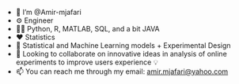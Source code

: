 - 👋 I’m @Amir-mjafari 
-  :gear: Engineer
- :man_technologist: Python, R, MATLAB, SQL, and a bit JAVA
- :heart: Statistics
- 👀 Statistical and Machine Learning models + Experimental Design
- 💞️ Looking to collaborate on innovative ideas in analysis of online experiments to improve users experience :bulb: 
- 📫 You can reach me through my email: amir.mjafari@yahoo.com  

<!---
Amir-mjafari/Amir-mjafari is a ✨ special ✨ repository because its `README.md` (this file) appears on your GitHub profile.
You can click the Preview link to take a look at your changes.
--->
